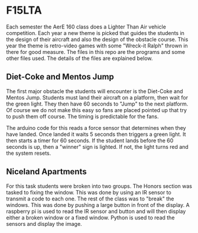 # F15LTA
Each semester the AerE 160 class does a Lighter Than Air vehicle competition.  Each year a new theme is picked that guides the students in the design of their aircraft and also the design of the obstacle course.  This year the theme is retro-video games with some "Wreck-it Ralph" thrown in there for good measure.  The files in this repo are the programs and some other files used.  The details of the files are explained below.

## Diet-Coke and Mentos Jump
The first major obstacle the students will encounter is the Diet-Coke and Mentos Jump.  Students must land their aircraft on a platform, then wait for the green light.  They then have 60 seconds to "Jump" to the next platform.  Of course we do not make this easy so fans are placed pointed up that try to push them off course.  The timing is predictable for the fans.

The arduino code for this reads a force sensor that determines when they have landed.  Once landed it waits 5 seconds then triggers a green light.  It then starts a timer for 60 seconds.  If the student lands before the 60 seconds is up, then a "winner" sign is lighted.  If not, the light turns red and the system resets.

## Niceland Apartments
For this task students were broken into two groups.  The Honors section was tasked to fixing the window.  This was done by using an IR sensor to transmit a code to each one.  The rest of the class was to "break" the windows.  This was done by pushing a large button in front of the display.  A raspberry pi is used to read the IR sensor and button and will then display either a broken window or a fixed window.  Python is used to read the sensors and display the image.  
